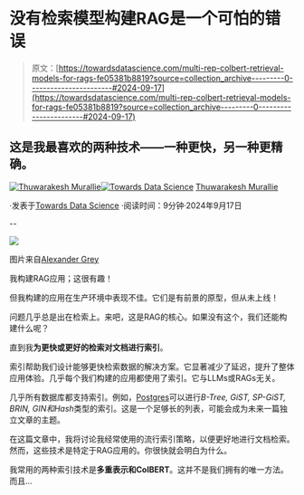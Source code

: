 # 没有检索模型构建RAG是一个可怕的错误

> 原文：[https://towardsdatascience.com/multi-rep-colbert-retrieval-models-for-rags-fe05381b8819?source=collection_archive---------0-----------------------#2024-09-17](https://towardsdatascience.com/multi-rep-colbert-retrieval-models-for-rags-fe05381b8819?source=collection_archive---------0-----------------------#2024-09-17)

## 这是我最喜欢的两种技术——一种更快，另一种更精确。

[](https://thuwarakesh.medium.com/?source=post_page---byline--fe05381b8819--------------------------------)[![Thuwarakesh Murallie](../Images/44f1a14a899426592bbd8c7f73ce169d.png)](https://thuwarakesh.medium.com/?source=post_page---byline--fe05381b8819--------------------------------)[](https://towardsdatascience.com/?source=post_page---byline--fe05381b8819--------------------------------)[![Towards Data Science](../Images/a6ff2676ffcc0c7aad8aaf1d79379785.png)](https://towardsdatascience.com/?source=post_page---byline--fe05381b8819--------------------------------) [Thuwarakesh Murallie](https://thuwarakesh.medium.com/?source=post_page---byline--fe05381b8819--------------------------------)

·发表于[Towards Data Science](https://towardsdatascience.com/?source=post_page---byline--fe05381b8819--------------------------------) ·阅读时间：9分钟·2024年9月17日

--

![](../Images/900e715237e25452c57066ba1c08ff6f.png)

图片来自[Alexander Grey](https://www.pexels.com/photo/person-holding-multicolored-container-1209870/)

我构建RAG应用；这很有趣！

但我构建的应用在生产环境中表现不佳。它们是有前景的原型，但从未上线！

问题几乎总是出在检索上。来吧，这是RAG的核心。如果没有这个，我们还能构建什么呢？

直到我**为更快或更好的检索对文档进行索引**。

索引帮助我们设计能够更快检索数据的解决方案。它显著减少了延迟，提升了整体应用体验。几乎每个我们构建的应用都使用了索引。它与LLMs或RAGs无关。

几乎所有数据库都支持索引。例如，[Postgres](https://www.freecodecamp.org/news/postgresql-indexing-strategies/)可以进行*B-Tree, GiST, SP-GiST, BRIN, GIN和Hash*类型的索引。这是一个足够长的列表，可能会成为未来一篇独立文章的主题。

在这篇文章中，我将讨论我经常使用的流行索引策略，以便更好地进行文档检索。然而，这些技术是特定于RAG应用的。你很快就会明白为什么。

我常用的两种索引技术是**多重表示和ColBERT**。这并不是我们拥有的唯一方法。而且…
